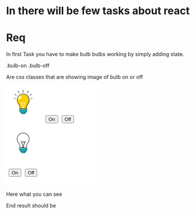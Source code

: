 # In there will be few tasks about react 

# Req

In first Task you have to make bulb bulbs working by simply adding state.

.bulb-on 
.bulb-off 

Are css classes that are showing image of bulb on or off 

![](2021-05-29-17-53-49.png)

Here what you can see 

End result should be 
